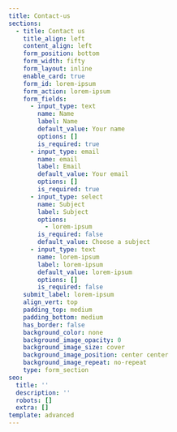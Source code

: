```yaml
---
title: Contact-us
sections:
  - title: Contact us
    title_align: left
    content_align: left
    form_position: bottom
    form_width: fifty
    form_layout: inline
    enable_card: true
    form_id: lorem-ipsum
    form_action: lorem-ipsum
    form_fields:
      - input_type: text
        name: Name
        label: Name
        default_value: Your name
        options: []
        is_required: true
      - input_type: email
        name: email
        label: Email
        default_value: Your email
        options: []
        is_required: true
      - input_type: select
        name: Subject
        label: Subject
        options:
          - lorem-ipsum
        is_required: false
        default_value: Choose a subject
      - input_type: text
        name: lorem-ipsum
        label: lorem-ipsum
        default_value: lorem-ipsum
        options: []
        is_required: false
    submit_label: lorem-ipsum
    align_vert: top
    padding_top: medium
    padding_bottom: medium
    has_border: false
    background_color: none
    background_image_opacity: 0
    background_image_size: cover
    background_image_position: center center
    background_image_repeat: no-repeat
    type: form_section
seo:
  title: ''
  description: ''
  robots: []
  extra: []
template: advanced
---
```


